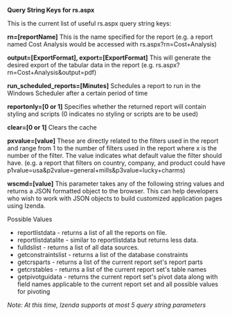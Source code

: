 **Query String Keys for rs.aspx**

This is the current list of useful rs.aspx query string keys:

**rn=[reportName]**
This is the name specified for the report (e.g. a report named Cost Analysis would be accessed with rs.aspx?rn=Cost+Analysis)

**output=[ExportFormat], export=[ExportFormat]**
This will generate the desired export of the tabular data in the report (e.g. rs.aspx?rn=Cost+Analysis&output=pdf)

**run_scheduled_reports=[Minutes]**
Schedules a report to run in the Windows Scheduler after a certain period of time

**reportonly=[0 or 1]**
Specifies whether the returned report will contain styling and scripts (0 indicates no styling or scripts are to be used)

**clear=[0 or 1]**
Clears the cache

**pxvalue=[value]**
These are directly related to the filters used in the report and range from 1 to the number of filters used in the report where x is the number of the filter. The value indicates what default value the filter should have. (e.g. a report that filters on country, company, and product could have p1value=usa&p2value=general+mills&p3value=lucky+charms)

**wscmd=[value]**
This parameter takes any of the following string values and returns a JSON formatted object to the browser. This can help developers who wish to work with JSON objects to build customized application pages using Izenda.

Possible Values

* reportlistdata - returns a list of all the reports on file.
* reportlistdatalite - similar to reportlistdata but returns less data.
* fulldslist - returns a list of all data sources.
* getconstraintslist - returns a list of the database constraints
* getcrsparts - returns a list of the current report set's report parts
* getcrstables - returns a list of the current report set's table names
* getpivotguidata - returns the current report set's pivot data along with field names applicable to the current report set and all possible values for pivoting

*Note: At this time, Izenda supports at most 5 query string parameters*